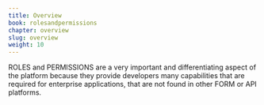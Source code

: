 ```yaml
---
title: Overview
book: rolesandpermissions
chapter: overview
slug: overview
weight: 10
---
```

<p> ROLES and PERMISSIONS are a very important and differentiating aspect of the <form.io> platform because they provide developers many capabilities that are required for enterprise applications, that are not found in other FORM or API platforms. </p>
